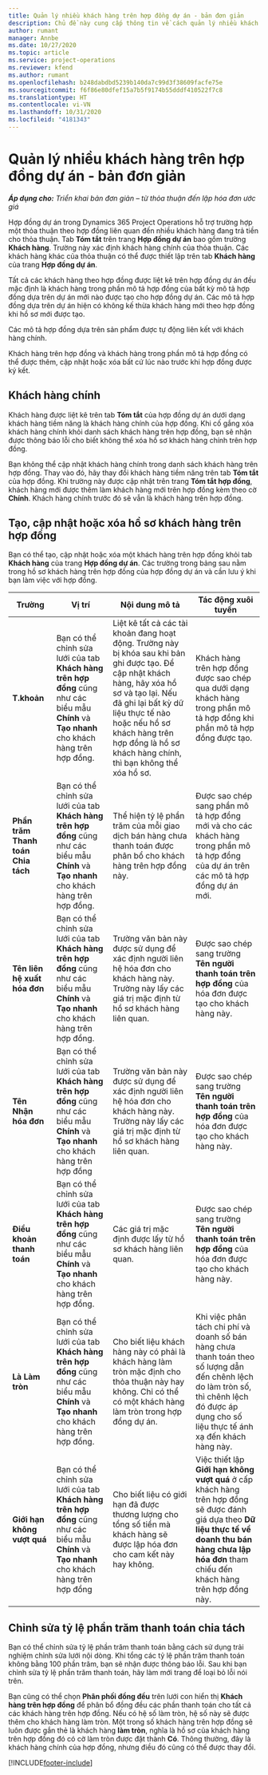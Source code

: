 ```yaml
---
title: Quản lý nhiều khách hàng trên hợp đồng dự án - bản đơn giản
description: Chủ đề này cung cấp thông tin về cách quản lý nhiều khách hàng trên hợp đồng dự án.
author: rumant
manager: Annbe
ms.date: 10/27/2020
ms.topic: article
ms.service: project-operations
ms.reviewer: kfend
ms.author: rumant
ms.openlocfilehash: b248dabdbd5239b140da7c99d3f38609facfe75e
ms.sourcegitcommit: f6f86e80dfef15a7b5f9174b55dddf410522f7c8
ms.translationtype: HT
ms.contentlocale: vi-VN
ms.lasthandoff: 10/31/2020
ms.locfileid: "4181343"
---
```

# <a name="manage-multiple-customers-on-project-contracts---lite"></a>Quản lý nhiều khách hàng trên hợp đồng dự án - bản đơn giản

_**Áp dụng cho:** Triển khai bản đơn giản – từ thỏa thuận đến lập hóa đơn ước giá_

Hợp đồng dự án trong Dynamics 365 Project Operations hỗ trợ trường hợp một thỏa thuận theo hợp đồng liên quan đến nhiều khách hàng đang trả tiền cho thỏa thuận. Tab **Tóm tắt** trên trang **Hợp đồng dự án** bao gồm trường **Khách hàng**. Trường này xác định khách hàng chính của thỏa thuận. Các khách hàng khác của thỏa thuận có thể được thiết lập trên tab **Khách hàng** của trang **Hợp đồng dự án**.

Tất cả các khách hàng theo hợp đồng được liệt kê trên hợp đồng dự án đều mặc định là khách hàng trong phần mô tả hợp đồng của bất kỳ mô tả hợp đồng dựa trên dự án mới nào được tạo cho hợp đồng dự án. Các mô tả hợp đồng dựa trên dự án hiện có không kế thừa khách hàng mới theo hợp đồng khi hồ sơ mới được tạo.

Các mô tả hợp đồng dựa trên sản phẩm được tự động liên kết với khách hàng chính.

Khách hàng trên hợp đồng và khách hàng trong phần mô tả hợp đồng có thể được thêm, cập nhật hoặc xóa bất cứ lúc nào trước khi hợp đồng được ký kết.

## <a name="primary-customer"></a>Khách hàng chính

Khách hàng được liệt kê trên tab **Tóm tắt** của hợp đồng dự án dưới dạng khách hàng tiềm năng là khách hàng chính của hợp đồng. Khi cố gắng xóa khách hàng chính khỏi danh sách khách hàng trên hợp đồng, bạn sẽ nhận được thông báo lỗi cho biết không thể xóa hồ sơ khách hàng chính trên hợp đồng.

Bạn không thể cập nhật khách hàng chính trong danh sách khách hàng trên hợp đồng. Thay vào đó, hãy thay đổi khách hàng tiềm năng trên tab **Tóm tắt** của hợp đồng. Khi trường này được cập nhật trên trang **Tóm tắt hợp đồng**, khách hàng mới được thêm làm khách hàng mới trên hợp đồng kèm theo cờ **Chính**. Khách hàng chính trước đó sẽ vẫn là khách hàng trên hợp đồng.

## <a name="create-update-or-delete-a-contract-customer-record"></a>Tạo, cập nhật hoặc xóa hồ sơ khách hàng trên hợp đồng

Bạn có thể tạo, cập nhật hoặc xóa một khách hàng trên hợp đồng khỏi tab **Khách hàng** của trang **Hợp đồng dự án**. Các trường trong bảng sau nằm trong hồ sơ khách hàng trên hợp đồng của hợp đồng dự án và cần lưu ý khi bạn làm việc với hợp đồng.

| Trường | Vị trí | Nội dung mô tả | Tác động xuôi tuyến |
| --- | --- | --- | --- |
| **T.khoản** | Bạn có thể chỉnh sửa lưới của tab **Khách hàng trên hợp đồng** cũng như các biểu mẫu **Chính** và **Tạo nhanh** cho khách hàng trên hợp đồng. | Liệt kê tất cả các tài khoản đang hoạt động. Trường này bị khóa sau khi bản ghi được tạo. Để cập nhật khách hàng, hãy xóa hồ sơ và tạo lại. Nếu đã ghi lại bất kỳ dữ liệu thực tế nào hoặc nếu hồ sơ khách hàng trên hợp đồng là hồ sơ khách hàng chính, thì bạn không thể xóa hồ sơ. | Khách hàng trên hợp đồng được sao chép qua dưới dạng khách hàng trong phần mô tả hợp đồng khi phần mô tả hợp đồng được tạo. |
| **Phần trăm Thanh toán Chia tách** | Bạn có thể chỉnh sửa lưới của tab **Khách hàng trên hợp đồng** cũng như các biểu mẫu **Chính** và **Tạo nhanh** cho khách hàng trên hợp đồng. | Thể hiện tỷ lệ phần trăm của mỗi giao dịch bán hàng chưa thanh toán được phân bổ cho khách hàng trên hợp đồng này. | Được sao chép sang phần mô tả hợp đồng mới và cho các khách hàng trong phần mô tả hợp đồng của dự án trên các mô tả hợp đồng dự án mới. |
| **Tên liên hệ xuất hóa đơn** | Bạn có thể chỉnh sửa lưới của tab **Khách hàng trên hợp đồng** cũng như các biểu mẫu **Chính** và **Tạo nhanh** cho khách hàng trên hợp đồng. | Trường văn bản này được sử dụng để xác định người liên hệ hóa đơn cho khách hàng này. Trường này lấy các giá trị mặc định từ hồ sơ khách hàng liên quan. | Được sao chép sang trường **Tên người thanh toán trên hợp đồng** của hóa đơn được tạo cho khách hàng này. |
| **Tên Nhận hóa đơn** | Bạn có thể chỉnh sửa lưới của tab **Khách hàng trên hợp đồng** cũng như các biểu mẫu **Chính** và **Tạo nhanh** cho khách hàng trên hợp đồng | Trường văn bản này được sử dụng để xác định người liên hệ hóa đơn cho khách hàng này. Trường này lấy các giá trị mặc định từ hồ sơ khách hàng liên quan. | Được sao chép sang trường **Tên người thanh toán trên hợp đồng** của hóa đơn được tạo cho khách hàng này. |
| **Điều khoản thanh toán** | Bạn có thể chỉnh sửa lưới của tab **Khách hàng trên hợp đồng** cũng như các biểu mẫu **Chính** và **Tạo nhanh** cho khách hàng trên hợp đồng. | Các giá trị mặc định được lấy từ hồ sơ khách hàng liên quan. | Được sao chép sang trường **Tên người thanh toán trên hợp đồng** của hóa đơn được tạo cho khách hàng này. |
| **Là Làm tròn** | Bạn có thể chỉnh sửa lưới của tab **Khách hàng trên hợp đồng** cũng như các biểu mẫu **Chính** và **Tạo nhanh** cho khách hàng trên hợp đồng. | Cho biết liệu khách hàng này có phải là khách hàng làm tròn mặc định cho thỏa thuận này hay không. Chỉ có thể có một khách hàng làm tròn trong hợp đồng dự án. | Khi việc phân tách chi phí và doanh số bán hàng chưa thanh toán theo số lượng dẫn đến chênh lệch do làm tròn số, thì chênh lệch đó được áp dụng cho số liệu thực tế ánh xạ đến khách hàng này. |
| **Giới hạn không vượt quá** | Bạn có thể chỉnh sửa lưới của tab **Khách hàng trên hợp đồng** cũng như các biểu mẫu **Chính** và **Tạo nhanh** cho khách hàng trên hợp đồng | Cho biết liệu có giới hạn đã được thương lượng cho tổng số tiền mà khách hàng sẽ được lập hóa đơn cho cam kết này hay không. | Việc thiết lập **Giới hạn không vượt quá** ở cấp khách hàng trên hợp đồng sẽ được đánh giá dựa theo **Dữ liệu thực tế về doanh thu bán hàng chưa lập hóa đơn** tham chiếu đến khách hàng trên hợp đồng này. |

## <a name="edit-billing-split-percentages"></a>Chỉnh sửa tỷ lệ phần trăm thanh toán chia tách

Bạn có thể chỉnh sửa tỷ lệ phần trăm thanh toán bằng cách sử dụng trải nghiệm chỉnh sửa lưới nội dòng. Khi tổng các tỷ lệ phần trăm thanh toán không bằng 100 phần trăm, bạn sẽ nhận được thông báo lỗi. Sau khi bạn chỉnh sửa tỷ lệ phần trăm thanh toán, hãy làm mới trang để loại bỏ lỗi nói trên.

Bạn cũng có thể chọn **Phân phối đồng đều** trên lưới con hiển thị **Khách hàng trên hợp đồng** để phân bổ đồng đều các phần thanh toán cho tất cả các khách hàng trên hợp đồng. Nếu có hệ số làm tròn, hệ số này sẽ được thêm cho khách hàng làm tròn. Một trong số khách hàng trên hợp đồng sẽ luôn được gắn thẻ là khách hàng **làm tròn**, nghĩa là hồ sơ của khách hàng trên hợp đồng đó có cờ làm tròn được đặt thành **Có**. Thông thường, đây là khách hàng chính của hợp đồng, nhưng điều đó cũng có thể được thay đổi.


[!INCLUDE[footer-include](../../includes/footer-banner.md)]